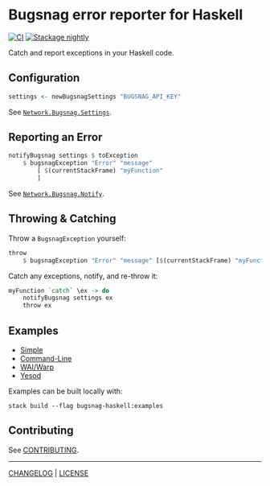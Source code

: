 # Bugsnag error reporter for Haskell

[![CI](https://github.com/pbrisbin/bugsnag-haskell/actions/workflows/ci.yml/badge.svg)](https://github.com/pbrisbin/bugsnag-haskell/actions/workflows/ci.yml) [![Stackage nightly](https://github.com/pbrisbin/bugsnag-haskell/actions/workflows/nightly.yml/badge.svg)](https://github.com/pbrisbin/bugsnag-haskell/actions/workflows/nightly.yml)

Catch and report exceptions in your Haskell code.

## Configuration

```hs
settings <- newBugsnagSettings "BUGSNAG_API_KEY"
```

See [`Network.Bugsnag.Settings`](http://hackage.haskell.org/package/bugsnag-haskell/docs/Network-Bugsnag-Settings.html).

## Reporting an Error

```hs
notifyBugsnag settings $ toException
    $ bugsnagException "Error" "message"
        [ $(currentStackFrame) "myFunction"
        ]
```

See [`Network.Bugsnag.Notify`](http://hackage.haskell.org/package/bugsnag-haskell/docs/Network-Bugsnag-Notify.html).

## Throwing & Catching

Throw a `BugsnagException` yourself:

```hs
throw
    $ bugsnagException "Error" "message" [$(currentStackFrame) "myFunction"]
```

Catch any exceptions, notify, and re-throw it:

```hs
myFunction `catch` \ex -> do
    notifyBugsnag settings ex
    throw ex
```

## Examples

- [Simple](./examples/simple/Main.hs)
- [Command-Line](./examples/cli/Main.hs)
- [WAI/Warp](./examples/warp/Main.hs)
- [Yesod](./examples/yesod/Main.hs)

Examples can be built locally with:

```console
stack build --flag bugsnag-haskell:examples
```

## Contributing

See [CONTRIBUTING](./CONTRIBUTING.md).

---

[CHANGELOG](./CHANGELOG.md) | [LICENSE](./LICENSE)
